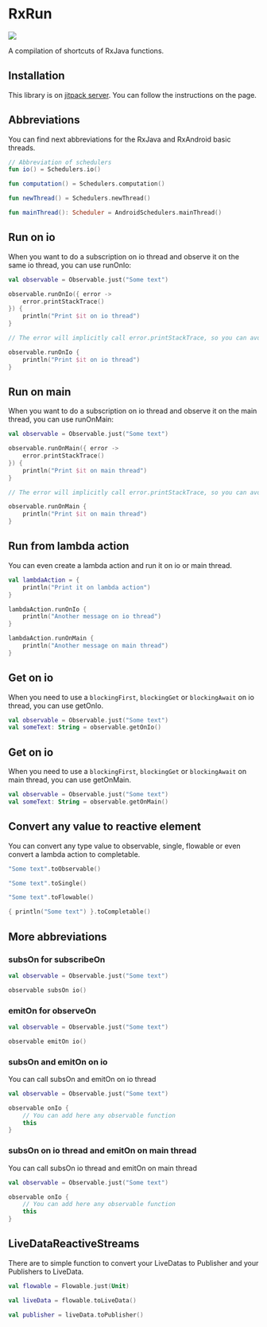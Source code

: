 # RxRun

[![](https://jitpack.io/v/dmc12345628/RxRun.svg)](https://jitpack.io/#dmc12345628/RxRun)

A compilation of shortcuts of RxJava functions.

## Installation

This library is on [jitpack server](https://jitpack.io/#dmc12345628/RxRun). You can follow the instructions on the page.

## Abbreviations

You can find next abbreviations for the RxJava and RxAndroid basic threads.

```kotlin
// Abbreviation of schedulers
fun io() = Schedulers.io()

fun computation() = Schedulers.computation()

fun newThread() = Schedulers.newThread()

fun mainThread(): Scheduler = AndroidSchedulers.mainThread()
```
 
## Run on io

When you want to do a subscription on io thread and observe it on the same io thread, you can use runOnIo:

```kotlin
val observable = Observable.just("Some text")

observable.runOnIo({ error ->
    error.printStackTrace()
}) {
    println("Print $it on io thread")
}

// The error will implicitly call error.printStackTrace, so you can avoid

observable.runOnIo {
    println("Print $it on io thread")
}
```

## Run on main

When you want to do a subscription on io thread and observe it on the main thread, you can use runOnMain:

```kotlin
val observable = Observable.just("Some text")

observable.runOnMain({ error ->
    error.printStackTrace()
}) {
    println("Print $it on main thread")
}

// The error will implicitly call error.printStackTrace, so you can avoid

observable.runOnMain {
    println("Print $it on main thread")
}
```

## Run from lambda action

You can even create a lambda action and run it on io or main thread.

```kotlin
val lambdaAction = {
    println("Print it on lambda action")
}

lambdaAction.runOnIo {
    println("Another message on io thread")
}

lambdaAction.runOnMain {
    println("Another message on main thread")
}
```

## Get on io

When you need to use a `blockingFirst`, `blockingGet` or `blockingAwait` on io thread, you can use getOnIo.

```kotlin
val observable = Observable.just("Some text")
val someText: String = observable.getOnIo()
```

## Get on io

When you need to use a `blockingFirst`, `blockingGet` or `blockingAwait` on main thread, you can use getOnMain.

```kotlin
val observable = Observable.just("Some text")
val someText: String = observable.getOnMain()
```

## Convert any value to reactive element

You can convert any type value to observable, single, flowable or even convert a lambda action to completable.

```kotlin
"Some text".toObservable()

"Some text".toSingle()

"Some text".toFlowable()

{ println("Some text") }.toCompletable()
```

## More abbreviations

### subsOn for subscribeOn

```kotlin
val observable = Observable.just("Some text")

observable subsOn io()
```

### emitOn for observeOn

```kotlin
val observable = Observable.just("Some text")

observable emitOn io()
```

### subsOn and emitOn on io

You can call subsOn and emitOn on io thread

```kotlin
val observable = Observable.just("Some text")

observable onIo {
    // You can add here any observable function 
    this
}
```

### subsOn on io thread and emitOn on main thread

You can call subsOn io thread and emitOn on main thread

```kotlin
val observable = Observable.just("Some text")

observable onIo {
    // You can add here any observable function 
    this
}
```

## LiveDataReactiveStreams

There are to simple function to convert your LiveDatas to Publisher and your Publishers to LiveData.

```kotlin
val flowable = Flowable.just(Unit)

val liveData = flowable.toLiveData()

val publisher = liveData.toPublisher()
```